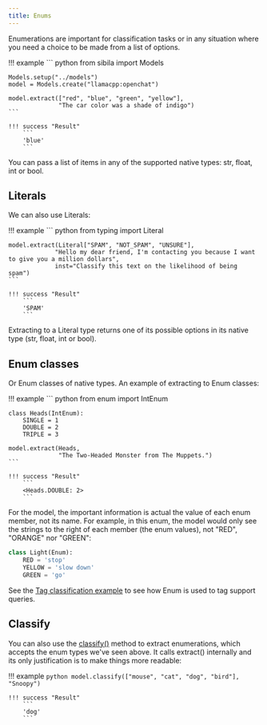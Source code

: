 ```yaml
---
title: Enums
---
```


Enumerations are important for classification tasks or in any situation where you need a choice to be made from a list of options.

!!! example
    ``` python
    from sibila import Models

    Models.setup("../models")
    model = Models.create("llamacpp:openchat")

    model.extract(["red", "blue", "green", "yellow"], 
                  "The car color was a shade of indigo")
    ```

    !!! success "Result"
        ```
        'blue'
        ```
You can pass a list of items in any of the supported native types: str, float, int or bool.


## Literals

We can also use Literals:

!!! example
    ``` python
    from typing import Literal

    model.extract(Literal["SPAM", "NOT_SPAM", "UNSURE"], 
                 "Hello my dear friend, I'm contacting you because I want to give you a million dollars",
                 inst="Classify this text on the likelihood of being spam")
    ```

    !!! success "Result"
        ```
        'SPAM'
        ```

Extracting to a Literal type returns one of its possible options in its native type (str, float, int or bool).


## Enum classes

Or Enum classes of native types. An example of extracting to Enum classes:

!!! example
    ``` python
    from enum import IntEnum

    class Heads(IntEnum):
        SINGLE = 1
        DOUBLE = 2
        TRIPLE = 3

    model.extract(Heads,
                  "The Two-Headed Monster from The Muppets.")
    ```

    !!! success "Result"
        ```
        <Heads.DOUBLE: 2>
        ```


For the model, the important information is actual the value of each enum member, not its name. For example, in this enum, the model would only see the strings to the right of each member (the enum values), not "RED", "ORANGE" nor "GREEN":

``` python
class Light(Enum):
    RED = 'stop'
    YELLOW = 'slow down'
    GREEN = 'go'
```

See the [Tag classification example](../examples/tag.md) to see how Enum is used to tag support queries.



## Classify

You can also use the [classify()](../api-reference/model.md#sibila.LlamaCppModel.classify) method to extract enumerations, which accepts the enum types we've seen above. It calls extract() internally and its only justification is to make things more readable:


!!! example
    ``` python
    model.classify(["mouse", "cat", "dog", "bird"],
                   "Snoopy")
    ```

    !!! success "Result"
        ```
        'dog'
        ```
